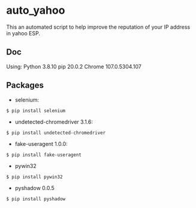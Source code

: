 # auto_yahoo
This an automated script to help improve the reputation of your IP address in yahoo ESP.

## Doc
Using:
	Python 3.8.10
	pip 20.0.2
	Chrome 107.0.5304.107
## Packages
- selenium:
```
$ pip install selenium
```
- undetected-chromedriver 3.1.6:
```
$ pip install undetected-chromedriver
```
- fake-useragent 1.0.0:
```
$ pip install fake-useragent
```
- pywin32
```
$ pip install pywin32
```
- pyshadow 0.0.5
```
$ pip install pyshadow
```